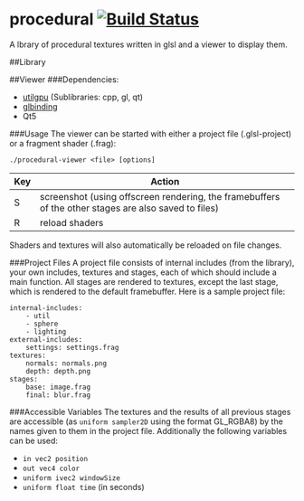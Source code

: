 # procedural [![Build Status](https://travis-ci.org/simonkrogmann/procedural.svg?branch=master)](https://travis-ci.org/simonkrogmann/procedural)
A lbrary of procedural textures written in glsl and a viewer to display them.

##Library

##Viewer
###Dependencies:
* [utilgpu](https://github.com/simonkrogmann/utilgpu) (Sublibraries: cpp, gl, qt)
* [glbinding](https://github.com/cginternals/glbinding)
* Qt5

###Usage
The viewer can be started with either a project file (.glsl-project) or a fragment shader (.frag):

`./procedural-viewer <file> [options]`

Key | Action
--- | ---
 S  | screenshot (using offscreen rendering, the framebuffers of the other stages are also saved to files)
 R  | reload shaders

Shaders and textures will also automatically be reloaded on file changes.

###Project Files
A project file consists of internal includes (from the library), your own includes, textures and stages, each of which should include a main function. All stages are rendered to textures, except the last stage, which is rendered to the default framebuffer.
Here is a sample project file:
```
internal-includes:
    - util
    - sphere
    - lighting
external-includes:
    settings: settings.frag
textures:
    normals: normals.png
    depth: depth.png
stages: 
    base: image.frag
    final: blur.frag
```
###Accessible Variables
The textures and the results of all previous stages are accessible (as `uniform sampler2D` using the format GL_RGBA8)  by the names given to them in the project file. Additionally the following variables can be used:

* `in vec2 position`
* `out vec4 color`
* `uniform ivec2 windowSize`
* `uniform float time` (in seconds)
